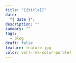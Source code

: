 ```yaml
---
title: "{{title}}"
date:
  "{ date }": 
description: ""
summary: ""
tags:
  - blog
draft: false
feature: feature.jpg
color: var(--mk-color-purple)
---
```


